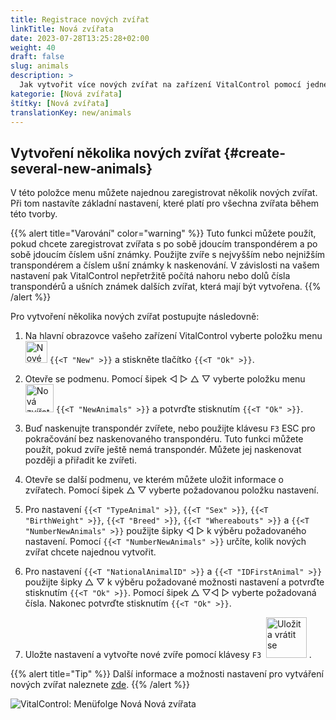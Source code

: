 ```yaml
---
title: Registrace nových zvířat
linkTitle: Nová zvířata
date: 2023-07-28T13:25:28+02:00
weight: 40
draft: false
slug: animals
description: >
  Jak vytvořit více nových zvířat na zařízení VitalControl pomocí jedné akce.
kategorie: [Nová zvířata]
štítky: [Nová zvířata]
translationKey: new/animals
---
```

## Vytvoření několika nových zvířat {#create-several-new-animals}

V této položce menu můžete najednou zaregistrovat několik nových zvířat. Při tom nastavíte základní nastavení, které platí pro všechna zvířata během této tvorby.

{{% alert title="Varování" color="warning" %}}
Tuto funkci můžete použít, pokud chcete zaregistrovat zvířata s po sobě jdoucím transpondérem a po sobě jdoucím číslem ušní známky. Použijte zvíře s nejvyšším nebo nejnižším transpondérem a číslem ušní známky k naskenování. V závislosti na vašem nastavení pak VitalControl nepřetržitě počítá nahoru nebo dolů čísla transpondérů a ušních známek dalších zvířat, která mají být vytvořena.
{{% /alert %}}

Pro vytvoření několika nových zvířat postupujte následovně:

1. Na hlavní obrazovce vašeho zařízení VitalControl vyberte položku menu <img src="/icons/main/new-animal.svg" width="35" align="bottom" alt="Nové zvíře" /> `{{<T "New" >}}` a stiskněte tlačítko `{{<T "Ok" >}}`.

2. Otevře se podmenu. Pomocí šipek ◁ ▷ △ ▽ vyberte položku menu <img src="/icons/main/new-animals.svg" width="45" align="bottom" alt="Nová zvířata" /> `{{<T "NewAnimals" >}}` a potvrďte stisknutím `{{<T "Ok" >}}`.

3. Buď naskenujte transpondér zvířete, nebo použijte klávesu `F3` ESC pro pokračování bez naskenovaného transpondéru. Tuto funkci můžete použít, pokud zvíře ještě nemá transpondér. Můžete jej naskenovat později a přiřadit ke zvířeti.

4. Otevře se další podmenu, ve kterém můžete uložit informace o zvířatech. Pomocí šipek △ ▽ vyberte požadovanou položku nastavení.

5. Pro nastavení `{{<T "TypeAnimal" >}}`, `{{<T "Sex" >}}`, `{{<T "BirthWeight" >}}`, `{{<T "Breed" >}}`, `{{<T "Whereabouts" >}}` a `{{<T "NumberNewAnimals" >}}` použijte šipky ◁ ▷ k výběru požadovaného nastavení. Pomocí `{{<T "NumberNewAnimals" >}}` určíte, kolik nových zvířat chcete najednou vytvořit.

6. Pro nastavení `{{<T "NationalAnimalID" >}}` a `{{<T "IDFirstAnimal" >}}` použijte šipky △ ▽ k výběru požadované možnosti nastavení a potvrďte stisknutím `{{<T "Ok" >}}`. Pomocí šipek △ ▽◁ ▷ vyberte požadovaná čísla. Nakonec potvrďte stisknutím `{{<T "Ok" >}}`.


7. Uložte nastavení a vytvořte nové zvíře pomocí klávesy `F3` &nbsp;<img src="/icons/footer/save_exit.svg" width="65" align="bottom" alt="Uložit a vrátit se" />&nbsp;.

{{% alert title="Tip" %}}
Další informace a možnosti nastavení pro vytváření nových zvířat naleznete [zde](../../settings/animal-registration/).
{{% /alert %}}

   ![VitalControl: Menüfolge Nová Nová zvířata](../images/newanimals.png "Vytvořit nová zvířata")
